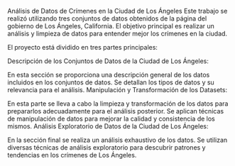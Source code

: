 Análisis de Datos de Crímenes en la Ciudad de Los Ángeles
Este trabajo se realizó utilizando tres conjuntos de datos obtenidos de la página del gobierno de Los Ángeles, California. El objetivo principal es realizar un análisis y limpieza de datos para entender mejor los crímenes en la ciudad.

El proyecto está dividido en tres partes principales:

Descripción de los Conjuntos de Datos de la Ciudad de Los Ángeles:

En esta sección se proporciona una descripción general de los datos incluidos en los conjuntos de datos. Se detallan los tipos de datos y su relevancia para el análisis.
Manipulación y Transformación de los Datasets:

En esta parte se lleva a cabo la limpieza y transformación de los datos para prepararlos adecuadamente para el análisis posterior. Se aplican técnicas de manipulación de datos para mejorar la calidad y consistencia de los mismos.
Análisis Exploratorio de Datos de la Ciudad de Los Ángeles:

En la sección final se realiza un análisis exhaustivo de los datos. Se utilizan diversas técnicas de análisis exploratorio para descubrir patrones y tendencias en los crímenes de Los Ángeles.
